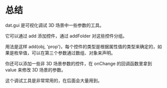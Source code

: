 # 总结

dat.gui 是可视化调试 3D 场景中一些参数的工具。

它可以通过 add 添加控件，通过 addFolder 对这些控件分组。

用法是这样 add(obj, 'prop')，每个控件的类型是根据属性值的类型来确定的，如果是枚举值，可以在第三个参数通过数组、对象来声明。

你还可以添加一些非 3D 场景参数的控件，在 onChange 的回调函数里拿到 value 来修改 3D 场景的参数。

这个调试工具是非常常用的，在后面会大量用到。